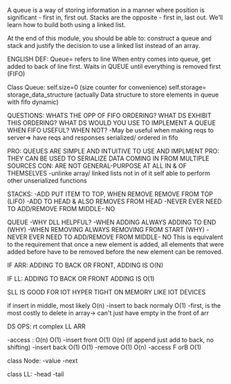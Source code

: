 A queue is a way of storing information in a manner where position is significant - first in, first out. Stacks are the opposite - first in, last out. We’ll learn how to build both using a linked list.

At the end of this module, you should be able to:
construct a queue and stack and justify the decision to use a linked list instead of an array.

ENGLISH DEF:
Queue= refers to line 
When entry comes into queue, get added to back of line first. Waits in QUEUE until everything is removed first (FIFO)




Class Queue: 
self.size=0 (size counter for convenience)
self.storage= storage_data_structure (actually Data structure to store elements in queue with fifo dynamic)

QUESTIONS:
WHATS THE OPP OF FIFO ORDERING?
WHAT DS EXHIBIT THIS ORDERING?
WHAT DS WOULD YOU USE TO IMPLEMENT A QUEUE
WHEN FIFO USEFUL? WHEN NOT? 
    -May be useful when making reqs to server=> have reqs and responses serialized/ ordered in fifo 



PRO: QUEUES ARE SIMPLE AND INTUITIVE TO USE AND IMPLMENT 
PRO: THEY CAN BE USED TO SERIALIZE DATA COMING IN FROM MULTIPLE SOURCES
CON: ARE NOT GENERAL-PURPOSE AT ALL IN  & OF THEMSELVES 
    -unlinke array/ linked lists not in of it self able to perform other unserialized functions


STACKS:
-ADD PUT ITEM TO TOP, WHEN REMOVE REMOVE FROM TOP (LIFO)
-ADD TO HEAD &  ALSO REMOVES FROM HEAD
-NEVER EVER NEED TO ADD/REMOVE FROM MIDDLE- NO

QUEUE
-WHY DLL HELPFUL? 
    -WHEN ADDING ALWAYS ADDING TO END  (WHY)
    -WHEN REMOVING ALWAYS REMOVING FROM START  (WHY)
    -NEVER EVER NEED TO ADD/REMOVE FROM MIDDLE- NO
This is equivalent to the requirement that once a new element is added, all elements that were added before have to be removed before the new element can be removed.

IF ARR:
    ADDING TO BACK OR FRONT, ADDING IS O(N)

IF LL:
    ADDING TO BACK OR FRONT ADDING IS O(1)

SLL IS GOOD FOR IOT HYPER TIGHT ON MEMORY LIKE IOT DEVICES 

if insert in middle, most likely O(n)
-insert to back normaly O(1)
-first, is the most costly to delete in array-> can't just have empty in the front of arr


DS OPS: 
   rt complex             LL                      ARR

-access    :            O(n)                    O(1)
-insert front           O(1)                    O(n) (if append just add to back, no shifting)
-insert back            O(1)                    O(1)
-remove                 O(1)                    O(n)
-access F orB           O(1)                    

class Node:
    -value
    -next

class LL:
    -head
    -tail